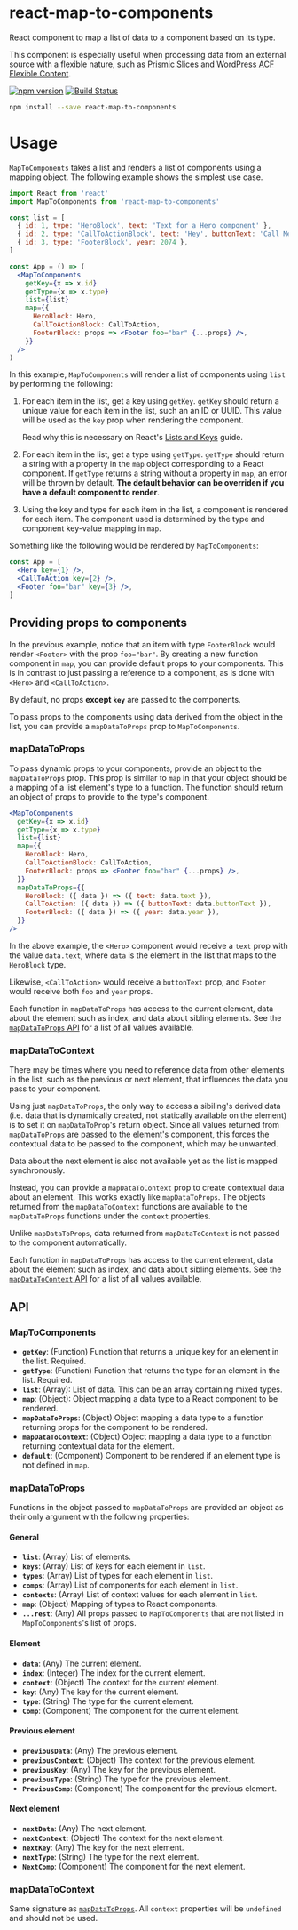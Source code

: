 # react-map-to-components

React component to map a list of data to a component based on its type.

This component is especially useful when processing data from an external source
with a flexible nature, such as [Prismic Slices][prismic-slices] and [WordPress
ACF Flexible Content][wordpress-acf-flexible-content].

[![npm version](https://flat.badgen.net/npm/v/react-map-to-components)](https://www.npmjs.com/package/react-map-to-components)
[![Build Status](https://flat.badgen.net/travis/angeloashmore/react-map-to-components)](https://travis-ci.com/angeloashmore/react-map-to-components)

```sh
npm install --save react-map-to-components
```

# Usage

`MapToComponents` takes a list and renders a list of components using a mapping
object. The following example shows the simplest use case.

```jsx
import React from 'react'
import MapToComponents from 'react-map-to-components'

const list = [
  { id: 1, type: 'HeroBlock', text: 'Text for a Hero component' },
  { id: 2, type: 'CallToActionBlock', text: 'Hey', buttonText: 'Call Me' },
  { id: 3, type: 'FooterBlock', year: 2074 },
]

const App = () => (
  <MapToComponents
    getKey={x => x.id}
    getType={x => x.type}
    list={list}
    map={{
      HeroBlock: Hero,
      CallToActionBlock: CallToAction,
      FooterBlock: props => <Footer foo="bar" {...props} />,
    }}
  />
)
```

In this example, `MapToComponents` will render a list of components using `list`
by performing the following:

1. For each item in the list, get a key using `getKey`. `getKey` should return a
   unique value for each item in the list, such an an ID or UUID. This value
   will be used as the `key` prop when rendering the component.

   Read why this is necessary on React's [Lists and Keys][react-keys] guide.

2. For each item in the list, get a type using `getType`. `getType` should
   return a string with a property in the `map` object corresponding to a React
   component. If `getType` returns a string without a property in `map`, an
   error will be thrown by default. **The default behavior can be overriden if
   you have a default component to render**.

3. Using the key and type for each item in the list, a component is rendered for
   each item. The component used is determined by the type and component
   key-value mapping in `map`.

Something like the following would be rendered by `MapToComponents`:

```jsx
const App = [
  <Hero key={1} />,
  <CallToAction key={2} />,
  <Footer foo="bar" key={3} />,
]
```

## Providing props to components

In the previous example, notice that an item with type `FooterBlock` would
render `<Footer>` with the prop `foo="bar"`. By creating a new function
component in `map`, you can provide default props to your components. This is in
contrast to just passing a reference to a component, as is done with `<Hero>`
and `<CallToAction>`.

By default, no props **except `key`** are passed to the components.

To pass props to the components using data derived from the object in the list,
you can provide a `mapDataToProps` prop to `MapToComponents`.

### mapDataToProps

To pass dynamic props to your components, provide an object to the
`mapDataToProps` prop. This prop is similar to `map` in that your object should
be a mapping of a list element's type to a function. The function should return
an object of props to provide to the type's component.

```jsx
<MapToComponents
  getKey={x => x.id}
  getType={x => x.type}
  list={list}
  map={{
    HeroBlock: Hero,
    CallToActionBlock: CallToAction,
    FooterBlock: props => <Footer foo="bar" {...props} />,
  }}
  mapDataToProps={{
    HeroBlock: ({ data }) => ({ text: data.text }),
    CallToAction: ({ data }) => ({ buttonText: data.buttonText }),
    FooterBlock: ({ data }) => ({ year: data.year }),
  }}
/>
```

In the above example, the `<Hero>` component would receive a `text` prop with
the value `data.text`, where `data` is the element in the list that maps to the
`HeroBlock` type.

Likewise, `<CallToAction>` would receive a `buttonText` prop, and `Footer` would
receive both `foo` and `year` props.

Each function in `mapDataToProps` has access to the current element, data about
the element such as index, and data about sibling elements. See the
[`mapDataToProps` API](#mapDataToProps2) for a list of all values available.

### mapDataToContext

There may be times where you need to reference data from other elements in the
list, such as the previous or next element, that influences the data you pass to
your component.

Using just `mapDataToProps`, the only way to access a sibiling's derived data
(i.e. data that is dynamically created, not statically available on the element)
is to set it on `mapDataToProp`'s return object. Since all values returned from
`mapDataToProps` are passed to the element's component, this forces the
contextual data to be passed to the component, which may be unwanted.

Data about the next element is also not available yet as the list is mapped
synchronously.

Instead, you can provide a `mapDataToContext` prop to create contextual data
about an element. This works exactly like `mapDataToProps`. The objects returned
from the `mapDataToContext` functions are available to the `mapDataToProps`
functions under the `context` properties.

Unlike `mapDataToProps`, data returned from `mapDataToContext` is not passed to
the component automatically.

Each function in `mapDataToProps` has access to the current element, data about
the element such as index, and data about sibling elements. See the
[`mapDataToContext` API](#mapDataToContext2) for a list of all values available.

## API

### MapToComponents

- **`getKey`**: (Function) Function that returns a unique key for an element in
  the list. Required.
- **`getType`**: (Function) Function that returns the type for an element in the
  list. Required.
- **`list`**: (Array): List of data. This can be an array containing mixed
  types.
- **`map`**: (Object): Object mapping a data type to a React component to be
  rendered.
- **`mapDataToProps`**: (Object) Object mapping a data type to a function
  returning props for the component to be rendered.
- **`mapDataToContext`**: (Object) Object mapping a data type to a function
  returning contextual data for the element.
- **`default`**: (Component) Component to be rendered if an element type is not
  defined in `map`.

### mapDataToProps

Functions in the object passed to `mapDataToProps` are provided an object as
their only argument with the following properties:

#### General

- **`list`**: (Array) List of elements.
- **`keys`**: (Array) List of keys for each element in `list`.
- **`types`**: (Array) List of types for each element in `list`.
- **`comps`**: (Array) List of components for each element in `list`.
- **`contexts`**: (Array) List of context values for each element in `list`.
- **`map`**: (Object) Mapping of types to React components.
- **`...rest`**: (Any) All props passed to `MapToComponents` that are not listed
  in `MapToComponents`'s list of props.

#### Element

- **`data`**: (Any) The current element.
- **`index`**: (Integer) The index for the current element.
- **`context`**: (Object) The context for the current element.
- **`key`**: (Any) The key for the current element.
- **`type`**: (String) The type for the current element.
- **`Comp`**: (Component) The component for the current element.

#### Previous element

- **`previousData`**: (Any) The previous element.
- **`previousContext`**: (Object) The context for the previous element.
- **`previousKey`**: (Any) The key for the previous element.
- **`previousType`**: (String) The type for the previous element.
- **`PreviousComp`**: (Component) The component for the previous element.

#### Next element

- **`nextData`**: (Any) The next element.
- **`nextContext`**: (Object) The context for the next element.
- **`nextKey`**: (Any) The key for the next element.
- **`nextType`**: (String) The type for the next element.
- **`NextComp`**: (Component) The component for the next element.

### mapDataToContext

Same signature as [`mapDataToProps`](#mapDataToProps#2). All `context`
properties will be `undefined` and should not be used.

[prismic-slices]: https://prismic.io/feature/dynamic-layout-content-components
[wordpress-acf-flexible-content]:
  https://www.advancedcustomfields.com/resources/flexible-content/
[react-keys]: https://reactjs.org/docs/lists-and-keys.html#keys
